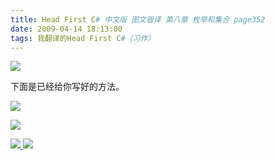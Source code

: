 ```yaml
---
title: Head First C# 中文版 图文皆译 第八章 枚举和集合 page352
date: 2009-04-14 18:13:00
tags: 我翻译的Head First C#（习作）
---
```

![](https://p-blog.csdn.net/images/p_blog_csdn_net/cuipengfei1/EntryImages/20090414/2009-04-14_17-52-05.jpg)

下面是已经给你写好的方法。

![](https://p-blog.csdn.net/images/p_blog_csdn_net/cuipengfei1/EntryImages/20090414/2009-04-14_17-53-57.jpg)

  

![](https://p-blog.csdn.net/images/p_blog_csdn_net/cuipengfei1/EntryImages/20090414/2009-04-14_18-05-03.jpg)



[ ![](https://profile.csdnimg.cn/5/2/5/3_cuipengfei1)
![](https://g.csdnimg.cn/static/user-reg-year/1x/11.png)
](https://blog.csdn.net/cuipengfei1)





